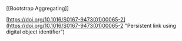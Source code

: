 [[Bootstrap Aggregating]]

[https://doi.org/10.1016/S0167-9473(01)00065-2](https://doi.org/10.1016/S0167-9473(01)00065-2 "Persistent link using digital object identifier")

